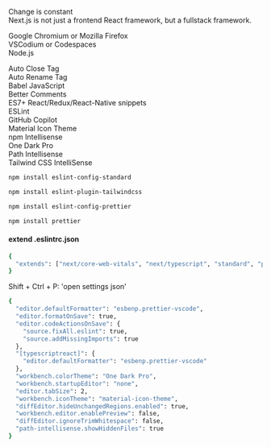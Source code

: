 Change is constant  
Next.js is not just a frontend React framework, but a fullstack framework.

Google Chromium or Mozilla Firefox  
VSCodium or Codespaces  
Node.js

Auto Close Tag  
Auto Rename Tag  
Babel JavaScript  
Better Comments  
ES7+ React/Redux/React-Native snippets  
ESLint  
GitHub Copilot  
Material Icon Theme  
npm Intellisense  
One Dark Pro  
Path Intellisense  
Tailwind CSS IntelliSense

```bash
npm install eslint-config-standard
```

```bash
npm install eslint-plugin-tailwindcss
```

```bash
npm install eslint-config-prettier
```

```bash
npm install prettier
```

#### extend .eslintrc.json

```bash
{
  "extends": ["next/core-web-vitals", "next/typescript", "standard", "plugin:tailwindcss/recommended", "prettier"]
}
```

Shift + Ctrl + P: 'open settings json'

```bash
{
  "editor.defaultFormatter": "esbenp.prettier-vscode",
  "editor.formatOnSave": true,
  "editor.codeActionsOnSave": {
    "source.fixAll.eslint": true,
    "source.addMissingImports": true
  },
  "[typescriptreact]": {
    "editor.defaultFormatter": "esbenp.prettier-vscode"
  },
  "workbench.colorTheme": "One Dark Pro",
  "workbench.startupEditor": "none",
  "editor.tabSize": 2,
  "workbench.iconTheme": "material-icon-theme",
  "diffEditor.hideUnchangedRegions.enabled": true,
  "workbench.editor.enablePreview": false,
  "diffEditor.ignoreTrimWhitespace": false,
  "path-intellisense.showHiddenFiles": true
}
```
